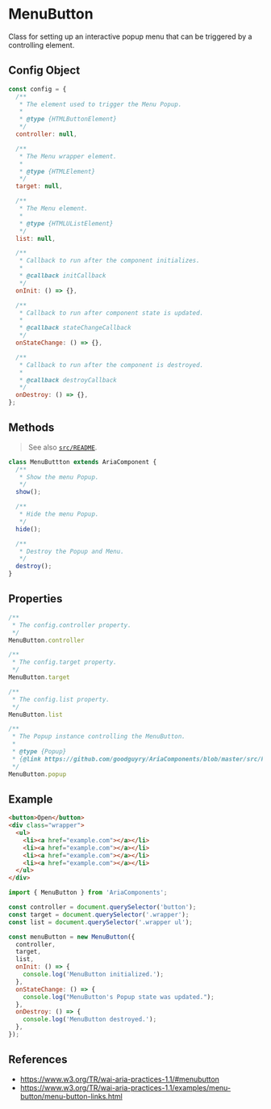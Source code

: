MenuButton
==========

Class for setting up an interactive popup menu that can be triggered by a 
controlling element.

## Config Object

```javascript
const config = {
  /**
   * The element used to trigger the Menu Popup.
   *
   * @type {HTMLButtonElement}
   */
  controller: null,

  /**
   * The Menu wrapper element.
   *
   * @type {HTMLElement}
   */
  target: null,

  /**
   * The Menu element.
   *
   * @type {HTMLUListElement}
   */
  list: null,

  /**
   * Callback to run after the component initializes.
   * 
   * @callback initCallback
   */
  onInit: () => {},

  /**
   * Callback to run after component state is updated.
   * 
   * @callback stateChangeCallback
   */
  onStateChange: () => {},

  /**
   * Callback to run after the component is destroyed.
   * 
   * @callback destroyCallback
   */
  onDestroy: () => {},
};
```

## Methods

> See also [`src/README`](../).

```javascript
class MenuButtton extends AriaComponent {
  /**
   * Show the menu Popup.
   */
  show();

  /**
   * Hide the menu Popup.
   */
  hide();

  /**
   * Destroy the Popup and Menu.
   */
  destroy();
}
```

## Properties

```javascript
/**
 * The config.controller property.
 */
MenuButton.controller
```

```javascript
/**
 * The config.target property.
 */
MenuButton.target
```

```javascript
/**
 * The config.list property.
 */
MenuButton.list
```

```javascript
/**
 * The Popup instance controlling the MenuButton.
 * 
 * @type {Popup}
 * {@link https://github.com/goodguyry/AriaComponents/blob/master/src/Popup}
 */
MenuButton.popup
```

## Example

```html
<button>Open</button>
<div class="wrapper">
  <ul>
    <li><a href="example.com"></a></li>
    <li><a href="example.com"></a></li>
    <li><a href="example.com"></a></li>
    <li><a href="example.com"></a></li>
  </ul>
</div>
```

```javascript
import { MenuButton } from 'AriaComponents';

const controller = document.querySelector('button');
const target = document.querySelector('.wrapper');
const list = document.querySelector('.wrapper ul');

const menuButton = new MenuButton({
  controller,
  target,
  list,
  onInit: () => {
    console.log('MenuButton initialized.');
  },
  onStateChange: () => {
    console.log("MenuButton's Popup state was updated.");
  },
  onDestroy: () => {
    console.log('MenuButton destroyed.');
  },
});
```

## References

- https://www.w3.org/TR/wai-aria-practices-1.1/#menubutton
- https://www.w3.org/TR/wai-aria-practices-1.1/examples/menu-button/menu-button-links.html

